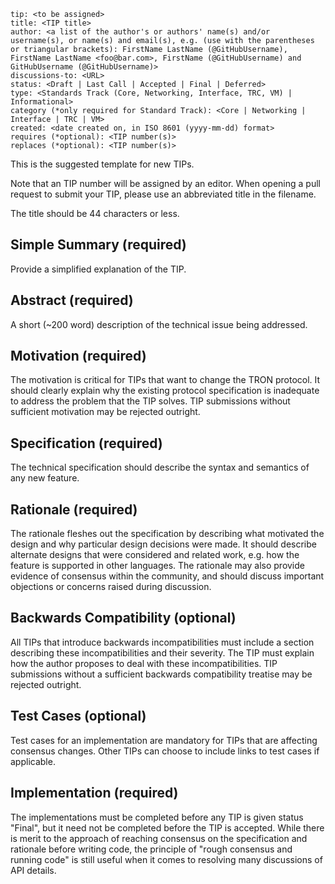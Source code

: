 ```
tip: <to be assigned>
title: <TIP title>
author: <a list of the author's or authors' name(s) and/or username(s), or name(s) and email(s), e.g. (use with the parentheses or triangular brackets): FirstName LastName (@GitHubUsername), FirstName LastName <foo@bar.com>, FirstName (@GitHubUsername) and GitHubUsername (@GitHubUsername)>
discussions-to: <URL>
status: <Draft | Last Call | Accepted | Final | Deferred>
type: <Standards Track (Core, Networking, Interface, TRC, VM) | Informational>
category (*only required for Standard Track): <Core | Networking | Interface | TRC | VM>
created: <date created on, in ISO 8601 (yyyy-mm-dd) format>
requires (*optional): <TIP number(s)>
replaces (*optional): <TIP number(s)>
```

This is the suggested template for new TIPs.

Note that an TIP number will be assigned by an editor. When opening a pull request to submit your TIP, please use an abbreviated title in the filename.

The title should be 44 characters or less.

## Simple Summary (required)

Provide a simplified explanation of the TIP.

## Abstract (required)

A short (~200 word) description of the technical issue being addressed.

## Motivation (required)

The motivation is critical for TIPs that want to change the TRON protocol. It should clearly explain why the existing protocol specification is inadequate to address the problem that the TIP solves. TIP submissions without sufficient motivation may be rejected outright.

## Specification (required)

The technical specification should describe the syntax and semantics of any new feature. 

## Rationale (required)

The rationale fleshes out the specification by describing what motivated the design and why particular design decisions were made. It should describe alternate designs that were considered and related work, e.g. how the feature is supported in other languages. The rationale may also provide evidence of consensus within the community, and should discuss important objections or concerns raised during discussion.

## Backwards Compatibility (optional)

All TIPs that introduce backwards incompatibilities must include a section describing these incompatibilities and their severity. The TIP must explain how the author proposes to deal with these incompatibilities. TIP submissions without a sufficient backwards compatibility treatise may be rejected outright.

## Test Cases (optional)

Test cases for an implementation are mandatory for TIPs that are affecting consensus changes. Other TIPs can choose to include links to test cases if applicable.

## Implementation (required)

The implementations must be completed before any TIP is given status "Final", but it need not be completed before the TIP is accepted. While there is merit to the approach of reaching consensus on the specification and rationale before writing code, the principle of "rough consensus and running code" is still useful when it comes to resolving many discussions of API details.


